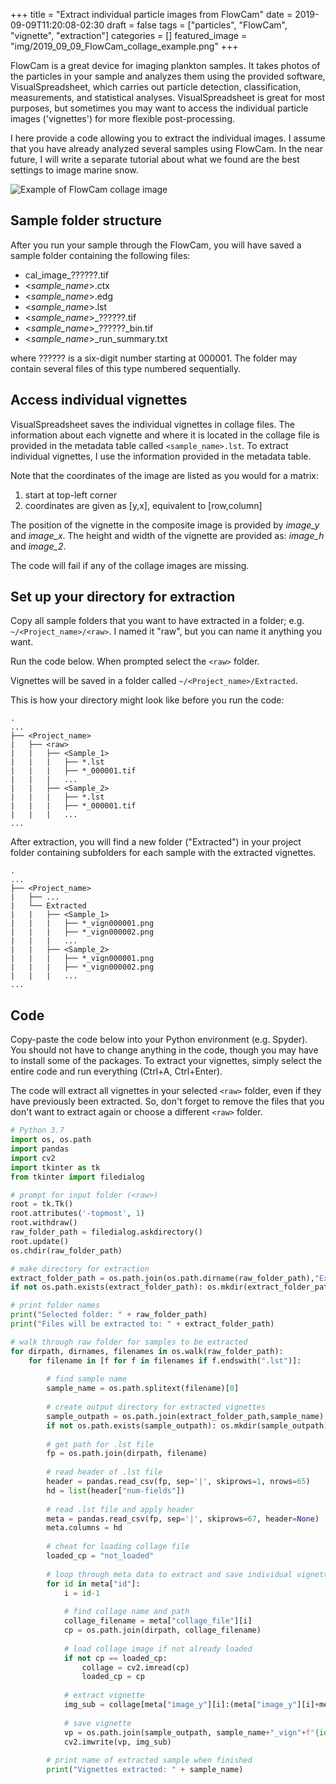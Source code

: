 +++
title = "Extract individual particle images from FlowCam"
date = 2019-09-09T11:20:08-02:30
draft = false
tags = ["particles", "FlowCam", "vignette", "extraction"]
categories = []
featured_image = "img/2019_09_09_FlowCam_collage_example.png"
+++

FlowCam is a great device for imaging plankton samples. It takes photos of the particles in your sample and analyzes them using the provided software, VisualSpreadsheet, which carries out particle detection, classification, measurements, and statistical analyses. VisualSpreadsheet is great for most purposes, but sometimes you may want to access the individual particle images ('vignettes') for more flexible post-processing.

I here provide a code allowing you to extract the individual images. I assume that you have already analyzed several samples using FlowCam. In the near future, I will write a separate tutorial about what we found are the best settings to image marine snow.

![Example of FlowCam collage image](/img/2019_09_09_FlowCam_collage_example.png)

## Sample folder structure
After you run your sample through the FlowCam, you will have saved a sample folder containing the following files:

* cal\_image\_??????.tif
* \<*sample_name*>.ctx
* \<*sample_name*>.edg
* \<*sample_name*>.lst
* \<*sample_name*>\_??????.tif
* \<*sample_name*>\_??????\_bin.tif
* \<*sample_name*>\_run\_summary.txt

where ?????? is a six-digit number starting at 000001. The folder may contain several files of this type numbered sequentially.

## Access individual vignettes
VisualSpreadsheet saves the individual vignettes in collage files. The information about each vignette and where it is located in the collage file is provided in the metadata table called `<sample_name>.lst`. To extract individual vignettes, I use the information provided in the metadata table.

Note that the coordinates of the image are listed as you would for a matrix:

1. start at top-left corner
2. coordinates are given as [y,x], equivalent to [row,column]

The position of the vignette in the composite image is provided by
  *image_y* and *image_x*. The height and width of the vignette are provided as:
  *image_h* and *image_2*.

The code will fail if any of the collage images are missing.

## Set up your directory for extraction
Copy all sample folders that you want to have extracted in a folder; e.g. `~/<Project_name>/<raw>`. I named it "raw", but you can name it anything you want.

Run the code below. When prompted select the `<raw>` folder.

Vignettes will be saved in a folder called `~/<Project_name>/Extracted`.

This is how your directory might look like before you run the code:
```
.
...
├── <Project_name>
|   ├── <raw>
|   |   ├── <Sample_1>
|   |   |   ├── *.lst
|   |   |   ├── *_000001.tif
|   |   |   ...
|   |   ├── <Sample_2>
|   |   |   ├── *.lst
|   |   |   ├── *_000001.tif
|   |   |   ...
...
```

After extraction, you will find a new folder ("Extracted") in your project folder containing subfolders for each sample with the extracted vignettes.

```
.
...
├── <Project_name>
|   ├── ...
|   └── Extracted
|   |   ├── <Sample_1>
|   |   |   ├── *_vign000001.png
|   |   |   ├── *_vign000002.png
|   |   |   ...
|   |   ├── <Sample_2>
|   |   |   ├── *_vign000001.png
|   |   |   ├── *_vign000002.png
|   |   |   ...
...
```

## Code 
Copy-paste the code below into your Python environment (e.g. Spyder). You should not have to change anything in the code, though you may have to install some of the packages. To extract your vignettes, simply select the entire code and run everything (Ctrl+A, Ctrl+Enter).

The code will extract all vignettes in your selected `<raw>` folder, even if they have previously been extracted. So, don't forget to remove the files that you don't want to extract again or choose a different `<raw>` folder.

```py
# Python 3.7
import os, os.path
import pandas
import cv2
import tkinter as tk
from tkinter import filedialog

# prompt for input folder (<raw>)
root = tk.Tk()
root.attributes('-topmost', 1)
root.withdraw()
raw_folder_path = filedialog.askdirectory()
root.update()
os.chdir(raw_folder_path)

# make directory for extraction
extract_folder_path = os.path.join(os.path.dirname(raw_folder_path),"Extracted")
if not os.path.exists(extract_folder_path): os.mkdir(extract_folder_path)

# print folder names
print("Selected folder: " + raw_folder_path)
print("Files will be extracted to: " + extract_folder_path)

# walk through raw folder for samples to be extracted
for dirpath, dirnames, filenames in os.walk(raw_folder_path):
    for filename in [f for f in filenames if f.endswith(".lst")]:
        
        # find sample name
        sample_name = os.path.splitext(filename)[0]
        
        # create output directory for extracted vignettes
        sample_outpath = os.path.join(extract_folder_path,sample_name)
        if not os.path.exists(sample_outpath): os.mkdir(sample_outpath)
        
        # get path for .lst file
        fp = os.path.join(dirpath, filename)
 
        # read header of .lst file
        header = pandas.read_csv(fp, sep='|', skiprows=1, nrows=65)
        hd = list(header["num-fields"])
        
        # read .lst file and apply header
        meta = pandas.read_csv(fp, sep='|', skiprows=67, header=None)
        meta.columns = hd
        
        # cheat for loading collage file
        loaded_cp = "not_loaded"
        
        # loop through meta data to extract and save individual vignettes 
        for id in meta["id"]:  
            i = id-1
            
            # find collage name and path
            collage_filename = meta["collage_file"][i]
            cp = os.path.join(dirpath, collage_filename)
           
            # load collage image if not already loaded         
            if not cp == loaded_cp: 
                collage = cv2.imread(cp)
                loaded_cp = cp
           
            # extract vignette
            img_sub = collage[meta["image_y"][i]:(meta["image_y"][i]+meta["image_h"][i]), meta["image_x"][i]:(meta["image_x"][i]+meta["image_w"][i])]
            
            # save vignette
            vp = os.path.join(sample_outpath, sample_name+"_vign"+f"{id:06d}"+".png") 
            cv2.imwrite(vp, img_sub)
        
        # print name of extracted sample when finished
        print("Vignettes extracted: " + sample_name)
```